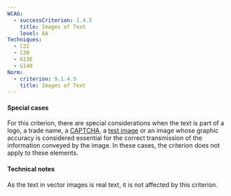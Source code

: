 ```yaml
---
WCAG:
  - successCriterion: 1.4.5
    title: Images of Text
    level: AA
Techniques:
  - C22
  - C30
  - G136
  - G140
Norm:
  - criterion: 9.1.4.5
    title: Images of Text
---
```


#### Special cases

For this criterion, there are special considerations when the text is part of a logo, a trade name, a [CAPTCHA](#captcha), a [test image](#test-image) or an image whose graphic accuracy is considered essential for the correct transmission of the information conveyed by the image. In these cases, the criterion does not apply to these elements.

#### Technical notes

As the text in vector images is real text, it is not affected by this criterion.
